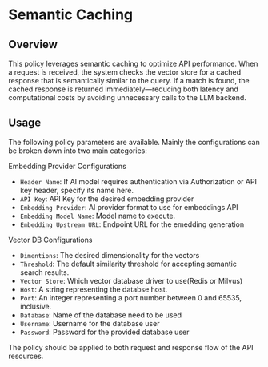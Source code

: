 # Semantic Caching

## Overview

This policy leverages semantic caching to optimize API performance. When a request is received, the system checks the vector store for a cached response that is semantically similar to the query. If a match is found, the cached response is returned immediately—reducing both latency and computational costs by avoiding unnecessary calls to the LLM backend.

## Usage
The following policy parameters are available. Mainly the configurations can be broken down into two main categories:

Embedding Provider Configurations
- `Header Name`: If AI model requires authentication via Authorization or API key header, specify its name here.
- `API Key`: API Key for the desired embedding provider
- `Embedding Provider`: AI provider format to use for embeddings API
- `Embedding Model Name`: Model name to execute.
- `Embedding Upstream URL`: Endpoint URL for the emedding generation

Vector DB Configurations
- `Dimentions`: The desired dimensionality for the vectors
- `Threshold`: The default similarity threshold for accepting semantic search results.
- `Vector Store`: Which vector database driver to use(Redis or Milvus)
- `Host`: A string representing the databse host.
- `Port`: An integer representing a port number between 0 and 65535, inclusive.
- `Database`: Name of the database need to be used
- `Username`: Username for the database user
- `Password`: Password for the provided database user

The policy should be applied to both request and response flow of the API resources.
